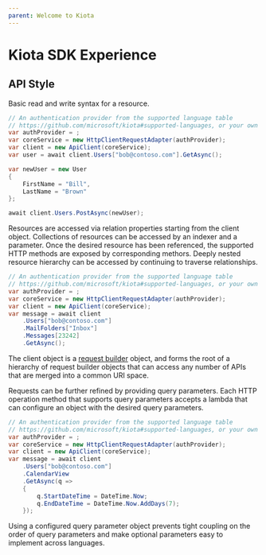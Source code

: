 ```yaml
---
parent: Welcome to Kiota
---
```


# Kiota SDK Experience

## API Style

Basic read and write syntax for a resource.

```csharp
// An authentication provider from the supported language table
// https://github.com/microsoft/kiota#supported-languages, or your own implementation
var authProvider = ;
var coreService = new HttpClientRequestAdapter(authProvider);
var client = new ApiClient(coreService);
var user = await client.Users["bob@contoso.com"].GetAsync();

var newUser = new User
{
    FirstName = "Bill",
    LastName = "Brown"
};

await client.Users.PostAsync(newUser);
```

Resources are accessed via relation properties starting from the client object.  Collections of resources can be accessed by an indexer and a parameter. Once the desired resource has been referenced, the supported HTTP methods are exposed by corresponding methors.  Deeply nested resource hierarchy can be accessed by continuing to traverse relationships.

```csharp
// An authentication provider from the supported language table
// https://github.com/microsoft/kiota#supported-languages, or your own implementation
var authProvider = ;
var coreService = new HttpClientRequestAdapter(authProvider);
var client = new ApiClient(coreService);
var message = await client
    .Users["bob@contoso.com"]
    .MailFolders["Inbox"]
    .Messages[23242]
    .GetAsync();
```

The client object is a [request builder](extending/requestbuilders.md) object, and forms the root of a hierarchy of request builder objects that can access any number of APIs that are merged into a common URI space.

Requests can be further refined by providing query parameters. Each HTTP operation method that supports query parameters accepts a lambda that can configure an object with the desired query parameters.

```csharp
// An authentication provider from the supported language table
// https://github.com/microsoft/kiota#supported-languages, or your own implementation
var authProvider = ;
var coreService = new HttpClientRequestAdapter(authProvider);
var client = new ApiClient(coreService);
var message = await client
    .Users["bob@contoso.com"]
    .CalendarView
    .GetAsync(q =>
    {
        q.StartDateTime = DateTime.Now;
        q.EndDateTime = DateTime.Now.AddDays(7);
    });
```

Using a configured query parameter object prevents tight coupling on the order of query parameters and make optional parameters easy to implement across languages.
